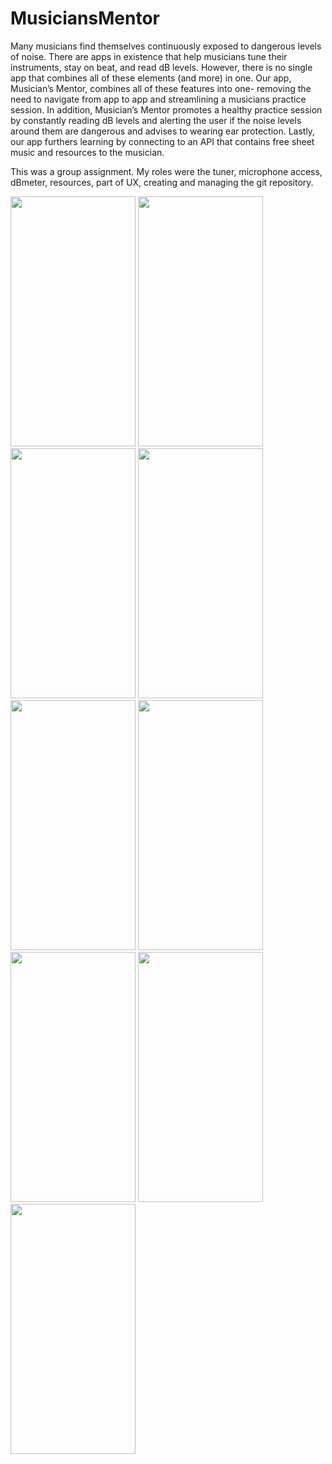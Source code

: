 # MusiciansMentor
Many musicians find themselves continuously exposed to dangerous levels of noise. There are apps in existence that help musicians tune their instruments, stay on beat, and read dB levels. However, there is no single app that combines all of these elements (and more) in one. Our app, Musician’s Mentor, combines all of these features into one- removing the need to navigate from app to app and streamlining a musicians practice session. In addition, Musician’s Mentor promotes a healthy practice session by constantly reading dB levels and alerting the user if the noise levels around them are dangerous and advises to wearing ear protection. Lastly, our app furthers learning by connecting to an API that contains free sheet music and resources to the musician. 

This was a group assignment. My roles were the tuner, microphone access, dBmeter, resources, part of UX, creating and managing the git repository.

<img src="https://github.com/SeanaAlohi/MusiciansMentor/assets/148152470/8edd10c3-e5e7-4dfc-b555-813d1f472bd5" width=200 height=400>
<img src="https://github.com/SeanaAlohi/MusiciansMentor/assets/148152470/97088c28-d230-49a4-b132-5d7b74d87109" width=200 height=400>
<img src="https://github.com/SeanaAlohi/MusiciansMentor/assets/148152470/50180dc8-2abf-4c0d-b70f-3f2bacd42ba1" width=200 height=400>
<img src="https://github.com/SeanaAlohi/MusiciansMentor/assets/148152470/592c0f9e-0f13-46da-b7e5-bf1dd27042dc" width=200 height=400>
<img src="https://github.com/SeanaAlohi/MusiciansMentor/assets/148152470/ab4e5268-4fd2-4639-b32b-a856f15a0651" width=200 height=400>
<img src="https://github.com/SeanaAlohi/MusiciansMentor/assets/148152470/78c3ce04-9803-4d0e-93f6-74380e009253" width=200 height=400>
<img src="https://github.com/SeanaAlohi/MusiciansMentor/assets/148152470/06140be8-1e72-444d-a415-4eeab350c61a" width=200 height=400>
<img src="https://github.com/SeanaAlohi/MusiciansMentor/assets/148152470/156fa459-f20d-4754-861c-6ccf8dcc17f3" width=200 height=400>
<img src="https://github.com/SeanaAlohi/MusiciansMentor/assets/148152470/f107a846-c8bf-41f5-a9e6-c8b027a71cf4" width=200 height=400>

